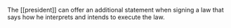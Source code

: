 The [[president]] can offer an additional statement when signing a law that says how he interprets and intends to execute the law.